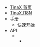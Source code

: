 - [TinaX 首页](/cmn-hans/#TinaX)
- [TinaX.I18N](/cmn-hans/i18n/README.md)
- 手册
    - [快速开始](/cmn-hans/i18n/manual/QuickStart.md)
- API
    - -